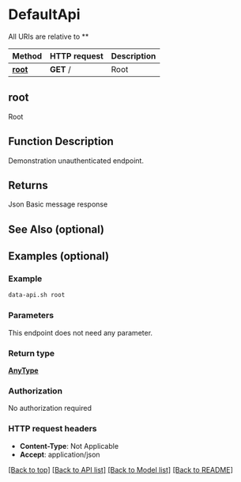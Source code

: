# DefaultApi

All URIs are relative to **

Method | HTTP request | Description
------------- | ------------- | -------------
[**root**](DefaultApi.md#root) | **GET** / | Root



## root

Root

Function Description
--------------------

Demonstration unauthenticated endpoint.



Returns
-------
Json
    Basic message response



See Also (optional)
--------

Examples (optional)
--------

### Example

```bash
data-api.sh root
```

### Parameters

This endpoint does not need any parameter.

### Return type

[**AnyType**](AnyType.md)

### Authorization

No authorization required

### HTTP request headers

- **Content-Type**: Not Applicable
- **Accept**: application/json

[[Back to top]](#) [[Back to API list]](../README.md#documentation-for-api-endpoints) [[Back to Model list]](../README.md#documentation-for-models) [[Back to README]](../README.md)

